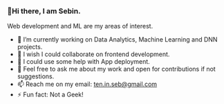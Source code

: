 ### 👋Hi there, I am Sebin.

Web development and ML are my areas of interest.

- 🔭 I’m currently working on Data Analytics, Machine Learning and DNN projects.
- 👯 I wish I could collaborate on frontend development.
- 🤔 I could use some help with App deployment.
- 💬 Feel free to ask me about my work and open for contributions if not suggestions.
- 📫 Reach me on my email: ten.in.seb@gmail.com
- ⚡ Fun fact: Not a Geek!

